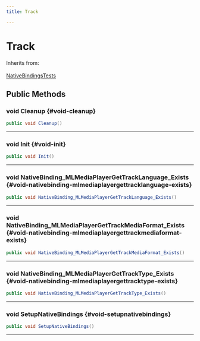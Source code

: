 ```yaml
---
title: Track

---
```


# Track







Inherits from: <br></br>[NativeBindingsTests](/unity-api/api/UnitySDKEditorTests/UnitySDKEditorTests.NativeBindingsTests.md)




## Public Methods

### void Cleanup {#void-cleanup}

```csharp
public void Cleanup()
```






-----------

### void Init {#void-init}

```csharp
public void Init()
```






-----------

### void NativeBinding_MLMediaPlayerGetTrackLanguage_Exists {#void-nativebinding-mlmediaplayergettracklanguage-exists}

```csharp
public void NativeBinding_MLMediaPlayerGetTrackLanguage_Exists()
```






-----------

### void NativeBinding_MLMediaPlayerGetTrackMediaFormat_Exists {#void-nativebinding-mlmediaplayergettrackmediaformat-exists}

```csharp
public void NativeBinding_MLMediaPlayerGetTrackMediaFormat_Exists()
```






-----------

### void NativeBinding_MLMediaPlayerGetTrackType_Exists {#void-nativebinding-mlmediaplayergettracktype-exists}

```csharp
public void NativeBinding_MLMediaPlayerGetTrackType_Exists()
```






-----------

### void SetupNativeBindings {#void-setupnativebindings}

```csharp
public void SetupNativeBindings()
```






-----------


